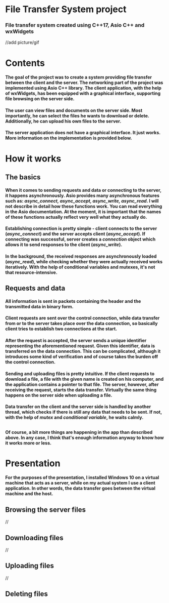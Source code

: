 # File Transfer System project
### File transfer system created using C++17, Asio C++ and wxWidgets
//add picture/gif
# Contents
#### The goal of the project was to create a system providing file transfer between the client and the server. The networking part of the project was implemented using Asio C++ library. The client application, with the help of wxWidgets, has been equipped with a graphical interface, supporting file browsing on the server side.
#### The user can view files and documents on the server side. Most importantly, he can select the files he wants to download or delete. Additionally, he can upload his own files to the server.
#### The server application does not have a graphical interface. It just works. More information on the implementation is provided below.

# How it works
## The basics
#### When it comes to sending requests and data or connecting to the server, it happens asynchronously. Asio provides many asynchronous features such as: *async_connect, async_accept, async_write, async_read*. I will not describe in detail how these functions work. You can read everything in the Asio documentation. At the moment, it is important that the names of these functions actually reflect very well what they actually do.
#### Establishing connection is pretty simple - client connects to the server (*async_connect*) and the server accepts client (*async_accept*). If connecting was successful, server creates a *connection* object which allows it to send responses to the client (*async_write*).
#### In the background, the received responses are asynchronously loaded (*async_read*), while checking whether they were actually received works iteratively. With the help of conditional variables and mutexes, it's not that resource-intensive.
## Requests and data
#### All information is sent in packets containing the header and the transmitted data in binary form.
#### Client requests are sent over the control connection, while data transfer from or to the server takes place over the data connection, so basically client tries to establish two connections at the start.
#### After the request is accepted, the server sends a unique identifier representing the aforementioned request. Given this identifier, data is transferred on the data connection. This can be complicated, although it introduces some kind of verification and of course takes the burden off the control connection.

#### Sending and uploading files is pretty intuitive. If the client requests to download a file, a file with the given name is created on his computer, and the application contains a pointer to that file. The server, however, after receiving the request, starts the data transfer. Virtually the same thing happens on the server side when uploading a file. 
#### Data transfer on the client and the server side is handled by another thread, which checks if there is still any data that needs to be sent. If not, with the help of *mutex* and *conditional variable*, he waits calmly.
##
#### Of course, a bit more things are happening in the app than described above. In any case, I think that's enough information anyway to know how it works more or less.
# Presentation
#### For the purposes of the presentation, I installed Windows 10 on a virtual machine that acts as a server, while on my actual system I use a client application. In other words, the data transfer goes between the virtual machine and the host.  

## Browsing the server files
//
## Downloading files
//
## Uploading files
//
## Deleting files


